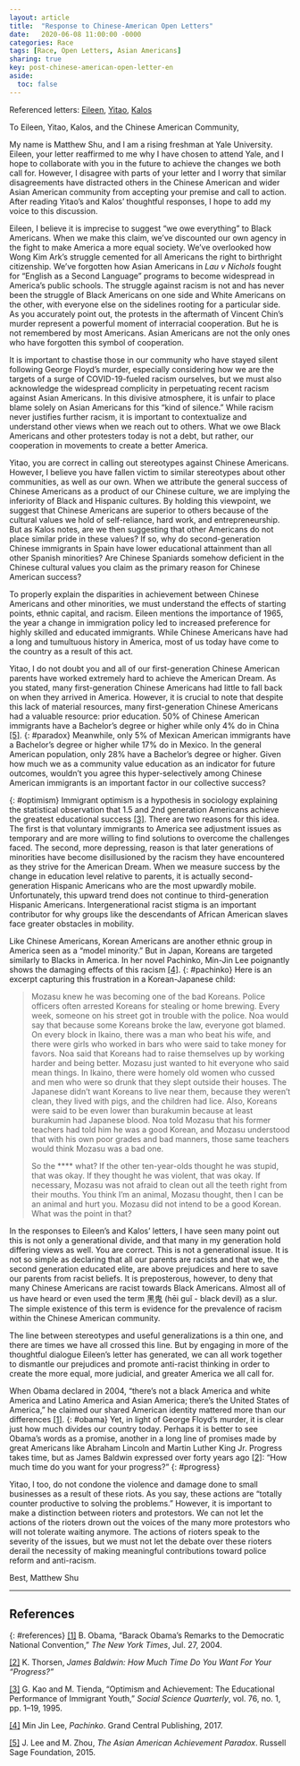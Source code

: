 ```yaml
---
layout: article
title:  "Response to Chinese-American Open Letters"
date:   2020-06-08 11:00:00 -0000
categories: Race
tags: [Race, Open Letters, Asian Americans]
sharing: true
key: post-chinese-american-open-letter-en
aside:
  toc: false
---
```


Referenced letters: [Eileen](https://chineseamerican.org/p/31571), [Yitao](https://mp.weixin.qq.com/s/8VT8aUHDHcb-pmOIztwfFQ), [Kalos](https://chineseamerican.org/p/31656)

To Eileen, Yitao, Kalos, and the Chinese American Community,

My name is Matthew Shu, and I am a rising freshman at Yale University. Eileen, your letter reaffirmed to me why I have chosen to attend Yale, and I hope to collaborate with you in the future to achieve the changes we both call for. However, I disagree with parts of your letter and I worry that similar disagreements have distracted others in the Chinese American and wider Asian American community from accepting your premise and call to action. After reading Yitao’s and Kalos’ thoughtful responses, I hope to add my voice to this discussion.

Eileen, I believe it is imprecise to suggest “we owe everything” to Black Americans. When we make this claim, we’ve discounted our own agency in the fight to make America a more equal society. We’ve overlooked how Wong Kim Ark’s struggle cemented for all Americans the right to birthright citizenship. We’ve forgotten how Asian Americans in _Lau v Nichols_ fought for “English as a Second Language” programs to become widespread in America’s public schools. The struggle against racism is not and has never been the struggle of Black Americans on one side and White Americans on the other, with everyone else on the sidelines rooting for a particular side. As you accurately point out, the protests in the aftermath of Vincent Chin’s murder represent a powerful moment of interracial cooperation. But he is not remembered by most Americans. Asian Americans are not the only ones who have forgotten this symbol of cooperation. 

It is important to chastise those in our community who have stayed silent following George Floyd’s murder, especially considering how we are the targets of a surge of COVID-19-fueled racism ourselves, but we must also acknowledge the widespread complicity in perpetuating recent racism against Asian Americans. In this divisive atmosphere, it is unfair to place blame solely on Asian Americans for this “kind of silence.” While racism never justifies further racism, it is important to contextualize and understand other views when we reach out to others. What we owe Black Americans and other protesters today is not a debt, but rather, our cooperation in movements to create a better America.

Yitao, you are correct in calling out stereotypes against Chinese Americans. However, I believe you have fallen victim to similar stereotypes about other communities, as well as our own. When we attribute the general success of Chinese Americans as a product of our Chinese culture, we are implying the inferiority of Black and Hispanic cultures. By holding this viewpoint, we suggest that Chinese Americans are superior to others because of the cultural values we hold of self-reliance, hard work, and entrepreneurship. But as Kalos notes, are we then suggesting that other Americans do not place similar pride in these values? If so, why do second-generation Chinese immigrants in Spain have lower educational attainment than all other Spanish minorities? Are Chinese Spaniards somehow deficient in the Chinese cultural values you claim as the primary reason for Chinese American success?

To properly explain the disparities in achievement between Chinese Americans and other minorities, we must understand the effects of starting points, ethnic capital, and racism. Eileen mentions the importance of 1965, the year a change in immigration policy led to increased preference for highly skilled and educated immigrants. While Chinese Americans have had a long and tumultuous history in America, most of us today have come to the country as a result of this act.

Yitao, I do not doubt you and all of our first-generation Chinese American parents have worked extremely hard to achieve the American Dream. As you stated, many first-generation Chinese Americans had little to fall back on when they arrived in America. However, it is crucial to note that despite this lack of material resources, many first-generation Chinese Americans had a valuable resource: prior education. 50% of Chinese American immigrants have a Bachelor’s degree or higher while only 4% do in China [\[5\]](#references).
{: #paradox}
Meanwhile, only 5% of Mexican American immigrants have a Bachelor’s degree or higher while 17% do in Mexico. In the general American population, only 28% have a Bachelor’s degree or higher. Given how much we as a community value education as an indicator for future outcomes, wouldn’t you agree this hyper-selectively among Chinese American immigrants is an important factor in our collective success?

{: #optimism}
Immigrant optimism is a hypothesis in sociology explaining the statistical observation that 1.5 and 2nd generation Americans achieve the greatest educational success [\[3\]](#references). There are two reasons for this idea. The first is that voluntary immigrants to America see adjustment issues as temporary and are more willing to find solutions to overcome the challenges faced. The second, more depressing, reason is that later generations of minorities have become disillusioned by the racism they have encountered as they strive for the American Dream. When we measure success by the change in education level relative to parents, it is actually second-generation Hispanic Americans who are the most upwardly mobile. Unfortunately, this upward trend does not continue to third-generation Hispanic Americans. Intergenerational racist stigma is an important contributor for why groups like the descendants of African American slaves face greater obstacles in mobility.

Like Chinese Americans, Korean Americans are another ethnic group in America seen as a “model minority.” But in Japan, Koreans are targeted similarly to Blacks in America. In her novel Pachinko, Min-Jin Lee poignantly shows the damaging effects of this racism [\[4\]](#references).
{: #pachinko}
Here is an excerpt capturing this frustration in a Korean-Japanese child:

> Mozasu knew he was becoming one of the bad Koreans. Police officers often arrested Koreans for stealing or home brewing. Every week, someone on his street got in trouble with the police. Noa would say that because some Koreans broke the law, everyone got blamed. On every block in Ikaino, there was a man who beat his wife, and there were girls who worked in bars who were said to take money for favors. Noa said that Koreans had to raise themselves up by working harder and being better. Mozasu just wanted to hit everyone who said mean things. In Ikaino, there were homely old women who cussed and men who were so drunk that they slept outside their houses. The Japanese didn’t want Koreans to live near them, because they weren’t clean, they lived with pigs, and the children had lice. Also, Koreans were said to be even lower than burakumin because at least burakumin had Japanese blood. Noa told Mozasu that his former teachers had told him he was a good Korean, and Mozasu understood that with his own poor grades and bad manners, those same teachers would think Mozasu was a bad one.
>
> So the **** what? If the other ten-year-olds thought he was stupid, that was okay. If they thought he was violent, that was okay. If necessary, Mozasu was not afraid to clean out all the teeth right from their mouths. You think I’m an animal, Mozasu thought, then I can be an animal and hurt you. Mozasu did not intend to be a good Korean. What was the point in that?

In the responses to Eileen’s and Kalos’ letters, I have seen many point out this is not only a generational divide, and that many in my generation hold differing views as well. You are correct. This is not a generational issue. It is not so simple as declaring that all our parents are racists and that we, the second generation educated elite, are above prejudices and here to save our parents from racist beliefs. It is preposterous, however, to deny that many Chinese Americans are racist towards Black Americans. Almost all of us have heard or even used the term 黑鬼 (hēi guǐ - black devil) as a slur. The simple existence of this term is evidence for the prevalence of racism within the Chinese American community.

The line between stereotypes and useful generalizations is a thin one, and there are times we have all crossed this line. But by engaging in more of the thoughtful dialogue Eileen’s letter has generated, we can all work together to dismantle our prejudices and promote anti-racist thinking in order to create the more equal, more judicial, and greater America we all call for.

When Obama declared in 2004, “there’s not a black America and white America and Latino America and Asian America; there’s the United States of America,” he claimed our shared American identity mattered more than our differences [\[1\]](#references). 
{: #obama}
Yet, in light of George Floyd’s murder, it is clear just how much divides our country today. Perhaps it is better to see Obama’s words as a promise, another in a long line of promises made by great Americans like Abraham Lincoln and Martin Luther King Jr. Progress takes time, but as James Baldwin expressed over forty years ago [\[2\]](#references): “How much time do you want for your progress?”
{: #progress}

Yitao, I too, do not condone the violence and damage done to small businesses as a result of these riots. As you say, these actions are “totally counter productive to solving the problems.” However, it is important to make a distinction between rioters and protestors. We can not let the actions of the rioters drown out the voices of the many more protestors who will not tolerate waiting anymore. The actions of rioters speak to the severity of the issues, but we must not let the debate over these rioters derail the necessity of making meaningful contributions toward police reform and anti-racism.

Best,
Matthew Shu
* * *
## References
{: #references}
[\[1\]](#obama)    	B. Obama, “Barack Obama’s Remarks to the Democratic National Convention,” _The New York Times_, Jul. 27, 2004.

[\[2\]](#progress)    	K. Thorsen, _James Baldwin: How Much Time Do You Want For Your “Progress?”_

[\[3\]](#optimism)    	G. Kao and M. Tienda, “Optimism and Achievement: The Educational Performance of Immigrant Youth,” _Social Science Quarterly_, vol. 76, no. 1, pp. 1–19, 1995.

[\[4\]](#pachinko)    	Min Jin Lee, _Pachinko_. Grand Central Publishing, 2017.

[\[5\]](#paradox)    	J. Lee and M. Zhou, _The Asian American Achievement Paradox_. Russell Sage Foundation, 2015.